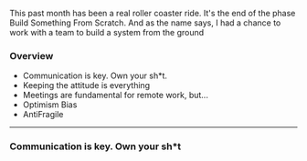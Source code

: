 This past month has been a real roller coaster ride. It's the end of the phase Build Something From Scratch. And as the name says, I had a chance to work with a team to build a system from the ground
### Overview
- Communication is key. Own your sh*t.
- Keeping the attitude is everything
- Meetings are fundamental for remote work, but...
- Optimism Bias
- AntiFragile

***
### Communication is key. Own your sh*t
